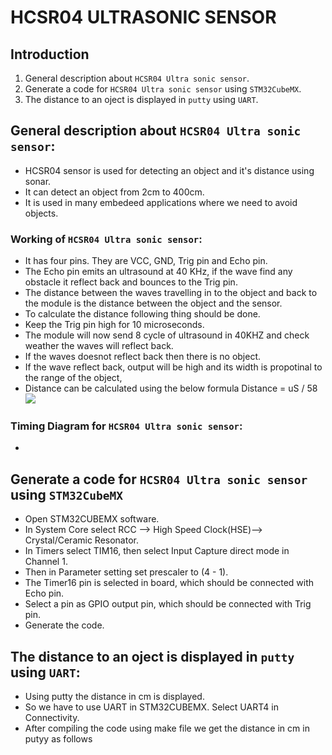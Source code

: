 # HCSR04 ULTRASONIC SENSOR

## Introduction  
1. General description about `HCSR04 Ultra sonic sensor`.  
2. Generate a code for `HCSR04 Ultra sonic sensor` using `STM32CubeMX`.  
3. The distance to an oject is displayed in `putty` using `UART`.

## General description about `HCSR04 Ultra sonic sensor`:  
- HCSR04 sensor is used for detecting an object and it's distance using sonar.
- It can detect an object from 2cm to 400cm.
- It is used in many embedeed applications where we need to avoid objects.

### Working of `HCSR04 Ultra sonic sensor`:
- It has four pins. They are VCC, GND, Trig pin and Echo pin.
- The Echo pin emits an ultrasound at 40 KHz, if the wave find any obstacle it reflect back
  and bounces to the Trig pin.
- The distance between the waves travelling in to the object and back to the module  is the distance
  between the object and the sensor.
- To calculate the distance following thing should be done.
- Keep the Trig pin high for 10 microseconds.
- The module will now send 8 cycle of ultrasound in 40KHZ and check weather the waves will reflect back.
- If the waves doesnot reflect back then there is no object.
- If the wave reflect back, output will be high and its width is propotinal to the range of the object,
- Distance can be calculated using the below formula
        Distance = uS / 58
![](images/Uart_connection.png)

### Timing Diagram for `HCSR04 Ultra sonic sensor`:
-  

## Generate a code for `HCSR04 Ultra sonic sensor` using `STM32CubeMX`
- Open STM32CUBEMX software.
- In System Core select RCC --> High Speed Clock(HSE)--> Crystal/Ceramic Resonator.
- In Timers select TIM16, then select Input Capture direct mode in Channel 1.
- Then in Parameter setting set prescaler to (4 - 1).
- The Timer16 pin is selected in board, which should be connected with Echo pin.
- Select a pin as GPIO output pin, which should be connected with Trig pin.
- Generate the code.

## The distance to an oject is displayed in `putty` using `UART`:
- Using putty the distance in cm is displayed.
- So we have to use UART in STM32CUBEMX. Select UART4 in Connectivity.
- After compiling the code using make file we get the distance in cm in putyy
  as follows